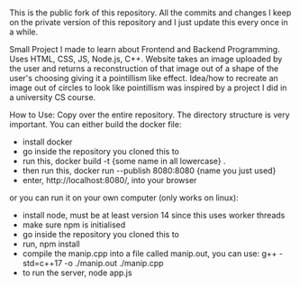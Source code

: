 #
This is the public fork of this repository. All the commits and changes I keep on the private version of this repository and I just update this every once in a while.

Small Project I made to learn about Frontend and Backend Programming. Uses HTML, CSS, JS, Node.js, C++. Website takes an image uploaded by the user and returns a reconstruction of that image out of a shape of the user's choosing giving it a pointillism like effect. Idea/how to recreate an image out of circles to look like pointillism was inspired by a project I did in a university CS course. 

How to Use:
Copy over the entire repository. The directory structure is very important.
You can either build the docker file:
- install docker
- go inside the repository you cloned this to
- run this, docker build -t {some name in all lowercase} .
- then run this, docker run --publish 8080:8080 {name you just used}
- enter, http://localhost:8080/, into your browser

or you can run it on your own computer (only works on linux):
- install node, must be at least version 14 since this uses worker threads
- make sure npm is initialised
- go inside the repository you cloned this to
- run, npm install
- compile the manip.cpp into a file called manip.out, you can use: g++ -std=c++17 -o ./manip.out ./manip.cpp
- to run the server, node app.js
